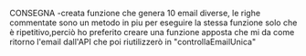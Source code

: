 CONSEGNA
-creata funzione che genera 10 email diverse, le righe commentate sono un metodo in piu per eseguire la stessa funzione solo che è ripetitivo,perciò ho preferito creare una funzione apposta che mi da come ritorno l'email dall'API che poi riutilizzerò in "controllaEmailUnica"
